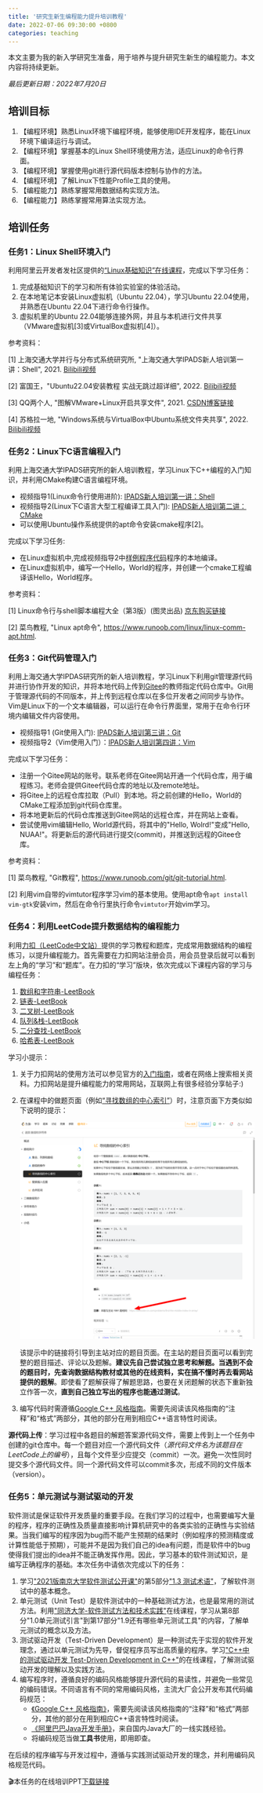 ```yaml
---
title: '研究生新生编程能力提升培训教程'
date: 2022-07-06 09:30:00 +0800
categories: teaching 
--- 
```


本文主要为我的新入学研究生准备，用于培养与提升研究生新生的编程能力。本文内容将持续更新。

*最后更新日期：2022年7月20日*

## 培训目标

1. 【编程环境】熟悉Linux环境下编程环境，能够使用IDE开发程序，能在Linux环境下编译运行与调试。
2. 【编程环境】掌握基本的Linux Shell环境使用方法，适应Linux的命令行界面。
3. 【编程环境】掌握使用git进行源代码版本控制与协作的方法。
4. 【编程环境】了解Linux下性能Profile工具的使用。
5. 【编程能力】熟练掌握常用数据结构实现方法。
6. 【编程能力】熟练掌握常用算法实现方法。

## 培训任务

### 任务1：Linux Shell环境入门

利用阿里云开发者发社区提供的[“Linux基础知识”在线课程](https://developer.aliyun.com/graph/linux/point/229?spm=a2c6h.21254954.graph.4.67e64fe0dXrbhC)，完成以下学习任务：

1. 完成基础知识下的学习和所有体验实验室的体验活动。
2. 在本地笔记本安装Linux虚拟机（Ubuntu 22.04），学习Ubuntu 22.04使用，并熟悉在Ubuntu 22.04下进行命令行操作。
3. 虚拟机里的Ubuntu 22.04能够连接外网，并且与本机进行文件共享（VMware虚拟机[3]或VirtualBox虚拟机[4]）。


参考资料：

[1] 上海交通大学并行与分布式系统研究所, "上海交通大学IPADS新人培训第一讲：Shell", 2021. [Bilibili视频](https://www.bilibili.com/video/BV1y44y1v7c3/?spm_id_from=333.788&vd_source=351076ebef83681ea73f45ba5a858412)

[2] 富国王，"Ubuntu22.04安装教程 实战无跳过超详细", 2022. [Bilibili视频](https://www.bilibili.com/video/BV1Ru411y7n9?vd_source=351076ebef83681ea73f45ba5a858412)

[3] QQ两个人, "图解VMware+Linux开启共享文件", 2021. [CSDN博客链接](https://blog.csdn.net/qq_44938451/article/details/119104928)

[4] 苏格拉一地, "Windows系统与VirtualBox中Ubuntu系统文件夹共享", 2022. [Bilibili视频](https://www.bilibili.com/read/cv16973605/)

### 任务2：Linux下C语言编程入门

利用上海交通大学IPADS研究所的新人培训教程，学习Linux下C++编程的入门知识，并利用CMake构建C语言编程环境。

- 视频指导1(Linux命令行使用进阶): [IPADS新人培训第一讲：Shell](https://www.bilibili.com/video/BV1y44y1v7c3/?spm_id_from=333.788)
- 视频指导2(Linux下C语言大型工程编译工具入门): [IPADS新人培训第二讲：CMake](https://www.bilibili.com/video/BV14h41187FZ/?spm_id_from=333.788)
- 可以使用Ubuntu操作系统提供的apt命令安装cmake程序[2]。

完成以下学习任务: 

- 在Linux虚拟机中,完成视频指导2中[样例程序代码](https://github.com/richardchien/modern-cmake-by-example)程序的本地编译。
- 在Linux虚拟机中，编写一个Hello，World的程序，并创建一个cmake工程编译该Hello，World程序。

参考资料：

[1] Linux命令行与shell脚本编程大全（第3版）(图灵出品) [京东购买链接](https://item.jd.com/12010266.html#crumb-wrap)

[2] 菜鸟教程, "Linux apt命令", https://www.runoob.com/linux/linux-comm-apt.html.


### 任务3：Git代码管理入门

利用上海交通大学IPDAS研究所的新人培训教程，学习Linux下利用git管理源代码并进行协作开发的知识，并将本地代码上传到[Gitee](https://gitee.com)的教师指定代码仓库中。Git用于管理源代码的不同版本，并上传到远程仓库以在多位开发者之间同步与协作。Vim是Linux下的一个文本编辑器，可以运行在命令行界面里，常用于在命令行环境内编辑文件内容使用。

- 视频指导1 (Git使用入门): [IPADS新人培训第三讲：Git](https://www.bilibili.com/video/BV1YR4y1E7LX/?spm_id_from=333.788)
- 视频指导2（Vim使用入门）：[IPADS新人培训第四讲：Vim](https://www.bilibili.com/video/BV1PL411M7bg/?spm_id_from=333.788) 

完成以下学习任务：

- 注册一个Gitee网站的账号。联系老师在Gitee网站开通一个代码仓库，用于编程练习。老师会提供Gitee代码仓库的地址以及remote地址。
- 将Gitee上的远程仓库拉取（Pull）到本地。将之前创建的Hello，World的CMake工程添加到git代码仓库里。
- 将本地更新后的代码仓库推送到Gitee网站的远程仓库，并在网站上查看。
- 尝试使用vim编辑Hello, World源代码，将其中的"Hello, Wolrd!"变成"Hello, NUAA!"。将更新后的源代码进行提交(commit)，并推送到远程的Gitee仓库。

参考资料：

[1] 菜鸟教程, "Git教程", https://www.runoob.com/git/git-tutorial.html.

[2] 利用vim自带的vimtutor程序学习vim的基本使用。使用apt命令`apt install vim-gtk`安装vim，然后在命令行里执行命令`vimtutor`开始vim学习。

### 任务4：利用LeetCode提升数据结构的编程能力

利用[力扣（LeetCode中文站）](https://leetcode.cn/)提供的学习教程和题库，完成常用数据结构的编程练习，以提升编程能力。首先需要在力扣网站注册会员，用会员登录后就可以看到左上角的“学习”和“题库”。在力扣的“学习”版块，依次完成以下课程内容的学习与编程任务：

1. [数组和字符串-LeetBook](https://leetcode.cn/leetbook/detail/array-and-string/)
2. [链表-LeetBook](https://leetcode.cn/leetbook/detail/linked-list/)
3. [二叉树-LeetBook](https://leetcode.cn/leetbook/detail/data-structure-binary-tree/)
4. [队列&栈-LeetBook](https://leetcode.cn/leetbook/detail/queue-stack/)
5. [二分查找-LeetBook](https://leetcode.cn/leetbook/detail/binary-search/)
6. [哈希表-LeetBook](https://leetcode.cn/leetbook/detail/hash-table/)

学习小提示：

1. 关于力扣网站的使用方法可以参见官方的[入门指南](https://support.leetcode.cn/hc/kb/category/1018381/)，或者在网络上搜索相关资料。力扣网站是提升编程能力的常用网站，互联网上有很多经验分享帖子:)
2. 在课程中的做题页面（例如[“寻找数组的中心索引”](https://leetcode.cn/leetbook/read/array-and-string/yf47s/)）时，注意页面下方类似如下说明的提示：

    ![LeetCode Tips](/img/2022-07-06-prepare-for-graduate-study/leetcode-tip.png)

    该提示中的链接将引导到主站对应的题目页面。在主站的题目页面可以看到完整的题目描述、评论以及题解。**建议先自己尝试独立思考和解题。当遇到不会的题目时，先查询数据结构教材或其他的在线资料，实在搞不懂时再去看网站提供的题解**。即使看了题解获得了解题思路，也要在关闭题解的状态下重新独立作答一次，**直到自己独立写出的程序也能通过测试**。

3. 编写代码时需遵循[Google C++ 风格指南](https://zh-google-styleguide.readthedocs.io/en/latest/)。需要先阅读该风格指南的“注释”和“格式”两部分，其他的部分在用到相应C++语言特性时阅读。

**源代码上传**：学习过程中各题目的解题答案源代码文件，需要上传到上一个任务中创建的git仓库中。每一个题目对应一个源代码文件（*源代码文件名为该题目在LeetCode上的编号*），且每个文件至少应提交（commit）一次。避免一次性同时提交多个源代码文件。同一个源代码文件可以commit多次，形成不同的文件版本（version）。

### 任务5：单元测试与测试驱动的开发

软件测试是保证软件开发质量的重要手段。在我们学习的过程中，也需要编写大量的程序，程序的正确性及质量直接影响计算机研究中的各类实验的正确性与实验结果。当我们编写的程序因为bug而不能产生预期的结果时（例如程序的预测精度或计算性能低于预期），可能并不是因为我们自己的idea有问题，而是软件中的bug使得我们提出的idea并不能正确发挥作用。因此，学习基本的软件测试知识，是编写正确程序的基础。本次任务中请依次完成以下的任务：

1. 学习["2021版南京大学软件测试公开课"](https://www.bilibili.com/video/BV1v3411v785)的第5部分["1.3 测试术语"](https://www.bilibili.com/video/BV1v3411v785?p=5)，了解软件测试中的基本概念。
2. 单元测试（Unit Test）是软件测试中的一种基础测试方法，也是最常用的测试方法。利用["同济大学-软件测试方法和技术实践"](https://www.bilibili.com/video/BV1wW411j7rN)在线课程，学习从第8部分"1.0单元测试引言"到第17部分"1.9还有哪些单元测试工具"的内容，了解单元测试的概念以及方法。
3. 测试驱动开发（Test-Driven Development）是一种测试先于实现的软件开发理念，通过以单元测试为先导，督促程序员写出高质量的程序。学习["C++中的测试驱动开发 Test-Driven Development in C++"](https://www.bilibili.com/video/BV1Yb411v73C)的在线课程，了解测试驱动开发的理解以及实践方法。
4. 编写程序时，遵循良好的编码风格能够提升源代码的易读性，并避免一些常见的编码错误。不同语言有不同的常用编码风格，主流大厂会公开发布其代码编码规范：
   - [《Google C++ 风格指南》](https://zh-google-styleguide.readthedocs.io/en/latest/)，需要先阅读该风格指南的“注释”和“格式”两部分，其他的部分在用到相应C++语言特性时阅读。
   - [《阿里巴巴Java开发手册》](https://developer.aliyun.com/special/tech-java)，来自国内Java大厂的一线实践经验。
   - 将编码规范当做**工具书**使用，即用即查。

在后续的程序编写与开发过程中，遵循与实践测试驱动开发的理念，并利用编码风格规范代码。

🎬本任务的在线培训PPT[下载链接](/assets/任务5培训大纲ppt.pdf)